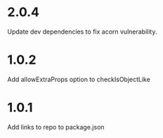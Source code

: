# 2.0.4  
Update dev dependencies to fix acorn vulnerability.  

# 1.0.2  
Add allowExtraProps option to checkIsObjectLike  

# 1.0.1  
Add links to repo to package.json  